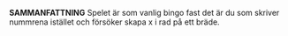 **SAMMANFATTNING**
Spelet är som vanlig bingo fast det är du som skriver nummrena istället och försöker skapa x i rad på ett bräde.
